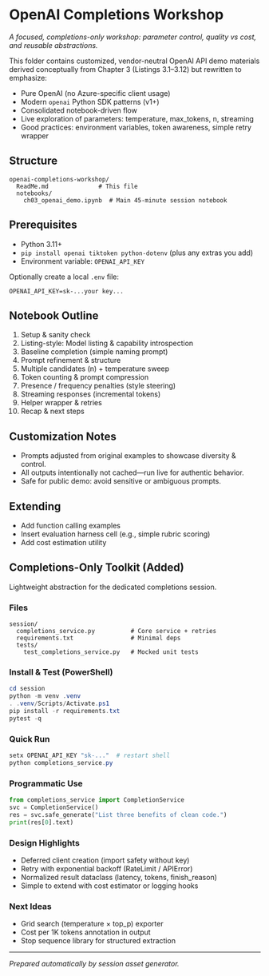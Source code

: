 # OpenAI Completions Workshop

_A focused, completions-only workshop: parameter control, quality vs cost, and reusable abstractions._

This folder contains customized, vendor-neutral OpenAI API demo materials derived conceptually from Chapter 3 (Listings 3.1–3.12) but rewritten to emphasize:

- Pure OpenAI (no Azure-specific client usage)
- Modern `openai` Python SDK patterns (v1+)
- Consolidated notebook-driven flow
- Live exploration of parameters: temperature, max_tokens, n, streaming
- Good practices: environment variables, token awareness, simple retry wrapper

## Structure

```text
openai-completions-workshop/
  ReadMe.md              # This file
  notebooks/
    ch03_openai_demo.ipynb  # Main 45‑minute session notebook
```

## Prerequisites

- Python 3.11+
- `pip install openai tiktoken python-dotenv` (plus any extras you add)
- Environment variable: `OPENAI_API_KEY`

Optionally create a local `.env` file:

```text
OPENAI_API_KEY=sk-...your key...
```

## Notebook Outline

1. Setup & sanity check
2. Listing-style: Model listing & capability introspection
3. Baseline completion (simple naming prompt)
4. Prompt refinement & structure
5. Multiple candidates (n) + temperature sweep
6. Token counting & prompt compression
7. Presence / frequency penalties (style steering)
8. Streaming responses (incremental tokens)
9. Helper wrapper & retries
10. Recap & next steps

## Customization Notes

- Prompts adjusted from original examples to showcase diversity & control.
- All outputs intentionally not cached—run live for authentic behavior.
- Safe for public demo: avoid sensitive or ambiguous prompts.

## Extending

- Add function calling examples
- Insert evaluation harness cell (e.g., simple rubric scoring)
- Add cost estimation utility

## Completions-Only Toolkit (Added)

Lightweight abstraction for the dedicated completions session.

### Files

```text
session/
  completions_service.py          # Core service + retries
  requirements.txt                # Minimal deps
  tests/
    test_completions_service.py   # Mocked unit tests
```

### Install & Test (PowerShell)

```powershell
cd session
python -m venv .venv
. .venv/Scripts/Activate.ps1
pip install -r requirements.txt
pytest -q
```

### Quick Run

```powershell
setx OPENAI_API_KEY "sk-..."  # restart shell
python completions_service.py
```

### Programmatic Use

```python
from completions_service import CompletionService
svc = CompletionService()
res = svc.safe_generate("List three benefits of clean code.")
print(res[0].text)
```

### Design Highlights

- Deferred client creation (import safety without key)
- Retry with exponential backoff (RateLimit / APIError)
- Normalized result dataclass (latency, tokens, finish_reason)
- Simple to extend with cost estimator or logging hooks

### Next Ideas

- Grid search (temperature × top_p) exporter
- Cost per 1K tokens annotation in output
- Stop sequence library for structured extraction

---
_Prepared automatically by session asset generator._
